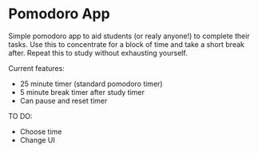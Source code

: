 # Pomodoro App


Simple pomodoro app to aid students (or realy anyone!) to complete their tasks. Use this to concentrate for a block of time and take a short break after. Repeat this to study without exhausting yourself.

Current features:
* 25 minute timer (standard pomodoro timer)
* 5 minute break timer after study timer
* Can pause and reset timer

TO DO:
* Choose time
* Change UI




